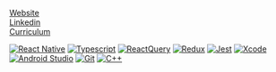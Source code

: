 [Website](https://nhcorrea.com/)  
[Linkedin](https://www.linkedin.com/in/nhcorrea/)  
[Curriculum](https://drive.google.com/file/d/1KV5OyNYtsvVx9XYBraqtnOxx-MOyi8ws/view)

[![React Native](https://img.shields.io/badge/React%20native-18181B?style=flat-square&logo=React)](https://reactnative.dev/)
[![Typescript](https://img.shields.io/badge/Typescript-18181B?style=flat-square&logo=TypeScript)](https://www.typescriptlang.org/)
[![ReactQuery](https://img.shields.io/badge/ReactQuery-18181B?style=flat-square&logo=reactquery&logoColor=FF4154)](https://tanstack.com/query/latest)
[![Redux](https://img.shields.io/badge/Redux-18181B?style=flat-square&logo=redux&logoColor=764ABC)](https://redux.js.org/)
[![Jest](https://img.shields.io/badge/Jest-18181B?style=flat-square&logo=jest&logoColor=C21325)](https://jestjs.io/)
[![Xcode](https://img.shields.io/badge/Xcode-18181B?style=flat-square&logo=Xcode&logoColor=147EFB)](https://developer.apple.com/xcode/)
[![Android Studio](https://img.shields.io/badge/Android%20Studio-18181B?style=flat-square&logo=AndroidStudio&logoColor=3DDC84)](https://developer.android.com/studio)
[![Git](https://img.shields.io/badge/Git-18181B?style=flat-square&logo=Git)](https://git-scm.com/)
[![C++](https://img.shields.io/badge/C++-18181B?style=flat-square&logo=cplusplus&logoColor=00599C)](https://developer.android.com/studio)
<div align=center>

<!-- ###### Every day, it gets a little easier. But you gotta do it every day. That's the hard part. -->
</div>
